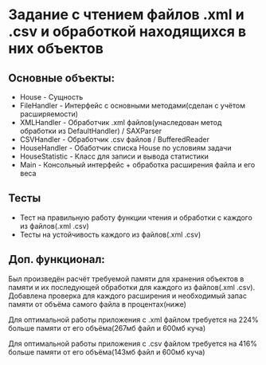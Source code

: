 # Задание с чтением файлов .xml и .csv  и обработкой находящихся в них объектов
## Основные объекты:
  * House - Сущность
  * FileHandler - Интерфейс с основными методами(сделан с учётом расширяемости)
  * XMLHandler - Обработчик .xml файлов(унаследован метод обработки из DefaultHandler) / SAXParser
  * CSVHandler - Обработчик .csv файлов / BufferedReader
  * HouseHandler - Обаботчик списка House по условиям задачи
  * HouseStatistic - Класс для записи и вывода статистики
  * Main - Консольный интерфейс + обработка расширения файла и его веса
## Тесты
  * Тест на правильную работу функции чтения и обработки с каждого из файлов(.xml .csv)
  * Тесты на устойчивость каждого из файлов(.xml .csv)
## Доп. функционал:
 Был произведён расчёт требуемой памяти для хранения объектов в памяти и их последующей обработки для каждого из файлов(.xml .csv). 
 Добавлена проверка для каждого расширения и необходимый запас памяти от объёма самого файла в процентах(ниже)
 
 Для оптимальной работы приложения с .xml файлом требуется на 224% больше памяти от его объёма(267мб файл и 600мб куча)
 
 Для оптимальной работы приложения с .csv файлом требуется на 416% больше памяти от его объёма(143мб файл и 600мб куча)

